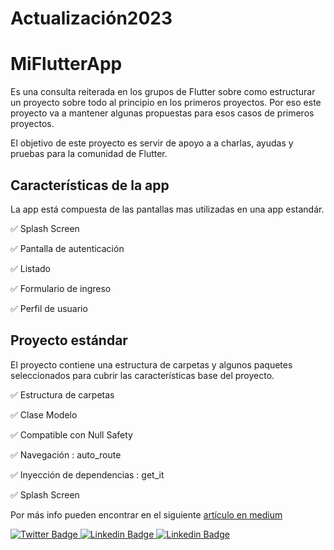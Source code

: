 # Actualización2023

# MiFlutterApp
 
Es una consulta reiterada en los grupos de Flutter sobre como estructurar un proyecto sobre todo al principio en los primeros proyectos. Por eso este proyecto va a mantener algunas propuestas para esos casos de primeros proyectos.

El objetivo de este proyecto es servir de apoyo a a charlas, ayudas y pruebas para la comunidad de Flutter.
 
 ## Características de la app
 La app está compuesta de las pantallas mas utilizadas en una app estandár.

:white_check_mark: Splash Screen

:white_check_mark: Pantalla de autenticación

:white_check_mark: Listado

:white_check_mark: Formulario de ingreso

:white_check_mark: Perfil de usuario



## Proyecto estándar
El proyecto contiene una estructura de carpetas y algunos paquetes seleccionados para cubrir las características base del proyecto.

  :white_check_mark: Estructura de carpetas
 
  :white_check_mark: Clase Modelo
  
  :white_check_mark: Compatible con Null Safety
 
  :white_check_mark: Navegación : auto_route

  :white_check_mark: Inyección de dependencias : get_it

  :white_check_mark: Splash Screen


Por más info pueden encontrar en el siguiente [artículo en medium](https://tinoper.medium.com/aplicaci%C3%B3n-flutter-elemental-fd9240b63a0)


<div id="badges">
   <a href="https://twitter.com/washsar">
    <img src="https://img.shields.io/badge/Twitter-blue?style=for-the-badge&logo=twitter&logoColor=white" alt="Twitter Badge"/>
   </a>
   <a href="https://tinoper.medium.com/">
    <img src="https://img.shields.io/badge/Medium-black?style=for-the-badge&logo=medium&logoColor=white" alt="Linkedin Badge"/>
   </a>
   <a href="https://www.linkedin.com/in/martin-peruchena-brunet/">
    <img src="https://img.shields.io/badge/LinkedIn-blue?style=for-the-badge&logo=linkedin&logoColor=white" alt="Linkedin Badge"/>
   </a>
</div>



